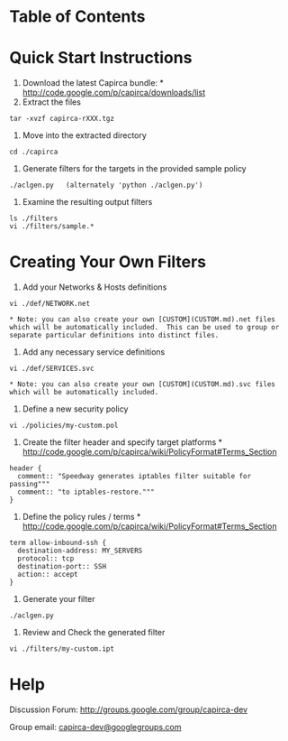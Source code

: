# Table of Contents #


# Quick Start Instructions #

  1. Download the latest Capirca bundle:
    * http://code.google.com/p/capirca/downloads/list
  1. Extract the files
```
tar -xvzf capirca-rXXX.tgz
```
  1. Move into the extracted directory
```
cd ./capirca
```
  1. Generate filters for the targets in the provided sample policy
```
./aclgen.py   (alternately 'python ./aclgen.py')
```
  1. Examine the resulting output filters
```
ls ./filters
vi ./filters/sample.*
```

# Creating Your Own Filters #

  1. Add your Networks & Hosts definitions
```
vi ./def/NETWORK.net
```
    * Note: you can also create your own [CUSTOM](CUSTOM.md).net files which will be automatically included.  This can be used to group or separate particular definitions into distinct files.
  1. Add any necessary service definitions
```
vi ./def/SERVICES.svc
```
    * Note: you can also create your own [CUSTOM](CUSTOM.md).svc files which will be automatically included.
  1. Define a new security policy
```
vi ./policies/my-custom.pol
```
  1. Create the filter header and specify target platforms
    * http://code.google.com/p/capirca/wiki/PolicyFormat#Terms_Section
```
header {
  comment:: "Speedway generates iptables filter suitable for passing"""
  comment:: "to iptables-restore."""
}
```
  1. Define the policy rules / terms
    * http://code.google.com/p/capirca/wiki/PolicyFormat#Terms_Section
```
term allow-inbound-ssh {
  destination-address: MY_SERVERS
  protocol:: tcp
  destination-port:: SSH
  action:: accept
}
```
  1. Generate your filter
```
./aclgen.py
```
  1. Review and Check the generated filter
```
vi ./filters/my-custom.ipt
```

# Help #

Discussion Forum: http://groups.google.com/group/capirca-dev

Group email: capirca-dev@googlegroups.com